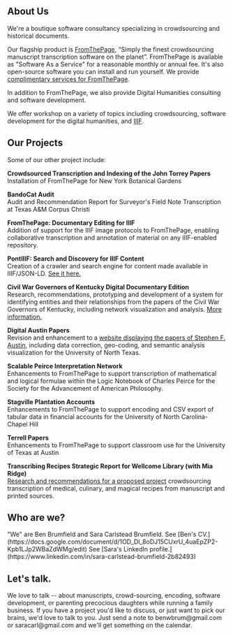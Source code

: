 <h2>About Us</h2>
We're a boutique software consultancy specializing in crowdsourcing and historical documents.

Our flagship product is [FromThePage](http://fromthepage.com/), “Simply the finest crowdsourcing manuscript transcription software on the planet”.  FromThePage is available as "Software As a Service" for a reasonable monthly or annual fee.  It's also open-source software you can install and run yourself.  We provide [complimentary services for FromThePage](http://fromthepage.com/static/run_server).

In addition to FromThePage, we also provide Digital Humanities consulting and software development.

We offer workshop on a variety of topics including crowdsourcing, software development for the digital humanities, and [IIIF](http://www.brumfieldlabs.com/IIIF_Workshop).

<h2>Our Projects</h2>
Some of our other project include:

**Crowdsourced Transcription and Indexing of the John Torrey Papers**  
Installation of FromThePage for New York Botanical Gardens

**BandoCat Audit**  
Audit and Recommendation Report for Surveyor's Field Note Transcription at Texas A&M Corpus Christi

**FromThePage: Documentary Editing for IIIF**  
Addition of support for the IIIF image protocols to FromThePage, enabling collaborative transcription and annotation of material on any IIIF-enabled repository.

**PontIIIF: Search and Discovery for IIIF Content**  
Creation of a crawler and search engine for content made available in IIIF/JSON-LD.  [See it here.](http://pontiiif.brumfieldlabs.com)

**Civil War Governors of Kentucky Digital Documentary Edition**  
Research, recommendations, prototyping and development of a system for identifying entities and their relationships from the papers of the Civil War Governors of Kentucky, including network visualization and analysis.  [More information.](http://discovery.civilwargovernors.org/mashbill)

**Digital Austin Papers**  
Revision and enhancement to a [website displaying the papers of Stephen F. Austin](http://digitalaustinpapers.org/), including data correction, geo-coding, and semantic analysis visualization for the University of North Texas.

**Scalable Peirce Interpretation Network**  
Enhancements to FromThePage to support transcription of mathematical and logical formulae within the Logic Notebook of Charles Peirce for the Society for the Advancement of American Philosophy.

**Stagville Plantation Accounts**  
Enhancements to FromThePage to support encoding and CSV export of tabular data in financial accounts for the University of North Carolina-Chapel Hill

**Terrell Papers**  
Enhancements to FromThePage to support classroom use for the University of Texas at Austin

**Transcribing Recipes Strategic Report for Wellcome Library (with Mia Ridge)**  
[Research and recommendations for a proposed project](http://www.miaridge.com/report-wellcome-library-transcribing-recipes/) crowdsourcing transcription of medical, culinary, and magical recipes from manuscript and printed sources.

<h2>Who are we?</h2>
"We" are Ben Brumfield and Sara Carlstead Brumfield.  See [Ben's CV.](https://docs.google.com/document/d/1OD_DI_8oDJ15CUxrU_4uaEpZP2-Kpb1LJp2WBaZdWMg/edit)  See [Sara's LinkedIn profile.](https://www.linkedin.com/in/sara-carlstead-brumfield-2b82493)  

<h2>Let's talk.</h2>
We love to talk -- about manuscripts, crowd-sourcing, encoding, software development, or parenting precocious daughters while running a family business.
If you have a project you'd like to discuss, or just want to pick our brains, we'd love to talk to you.  Just send a note to benwbrum@gmail.com or saracarl@gmail.com and we'll get something on the calendar.
